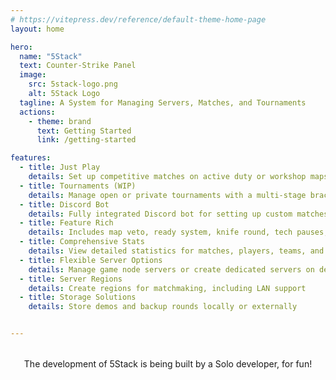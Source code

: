 ```yaml
---
# https://vitepress.dev/reference/default-theme-home-page
layout: home

hero:
  name: "5Stack"
  text: Counter-Strike Panel
  image:
    src: 5stack-logo.png
    alt: 5Stack Logo
  tagline: A System for Managing Servers, Matches, and Tournaments
  actions:
    - theme: brand
      text: Getting Started
      link: /getting-started

features:
  - title: Just Play
    details: Set up competitive matches on active duty or workshop maps, or join regional matchmaking
  - title: Tournaments (WIP)
    details: Manage open or private tournaments with a multi-stage bracket system
  - title: Discord Bot
    details: Fully integrated Discord bot for setting up custom matches
  - title: Feature Rich
    details: Includes map veto, ready system, knife round, tech pauses, best-of series, and more
  - title: Comprehensive Stats
    details: View detailed statistics for matches, players, teams, and tournaments
  - title: Flexible Server Options
    details: Manage game node servers or create dedicated servers on demand
  - title: Server Regions
    details: Create regions for matchmaking, including LAN support
  - title: Storage Solutions
    details: Store demos and backup rounds locally or externally


---
```


<script setup>
import { VPTeamMembers } from 'vitepress/theme'

const members = [
  {
    avatar: 'https://avatars.githubusercontent.com/u/2066668?s=160&v=4',
    name: 'LukePOLO',
    sponsor: 'https://github.com/sponsors/lukepolo',
    links: [
      { icon: 'github', link: 'https://github.com/lukepolo' },
    ]
  }
]
</script>

<div style="text-align: center; margin-top: 2rem;">
  <div>
    The development of 5Stack is being built by a Solo developer, for fun!
  </div>

  <VPTeamMembers :members="members" />
</div>